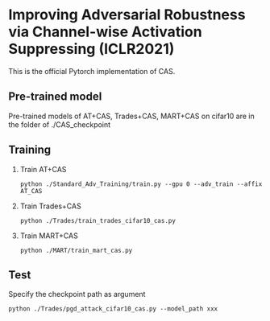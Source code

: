 # Improving Adversarial Robustness via Channel-wise Activation Suppressing (ICLR2021)

This is the official Pytorch implementation of CAS.

## Pre-trained model

Pre-trained models of AT+CAS, Trades+CAS, MART+CAS on cifar10 are in the folder of ./CAS_checkpoint

## Training

1. Train AT+CAS

   ```
   python ./Standard_Adv_Training/train.py --gpu 0 --adv_train --affix AT_CAS
   ```

2. Train Trades+CAS

   ```
   python ./Trades/train_trades_cifar10_cas.py
   ```

3. Train MART+CAS

   ```
   python ./MART/train_mart_cas.py
   ```

## Test

Specify the checkpoint path as argument

```
python ./Trades/pgd_attack_cifar10_cas.py --model_path xxx
```

